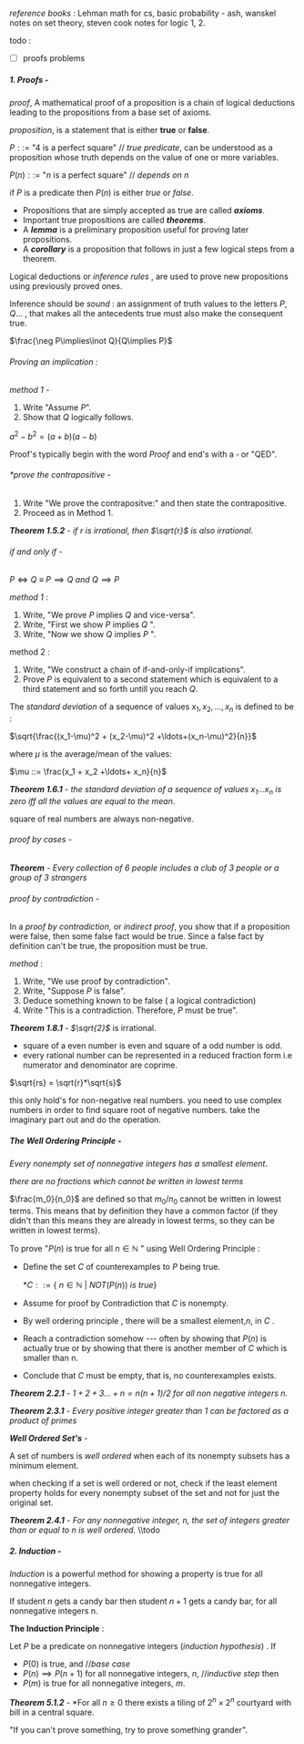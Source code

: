 *reference books* :  Lehman math for cs, basic probability - ash, wanskel notes on set theory, steven cook notes for logic 1, 2.

todo : 
- [ ]  proofs problems 
##### *1. Proofs* -

*proof*, A mathematical proof of a proposition is a chain of logical deductions leading to the propositions from a base set of axioms.

*proposition*, is a statement that is either **true** or **false**.

$P ::=$ "4 is a perfect square"  // *true*
*predicate*, can be understood as a proposition whose truth depends on the value of one or more variables.

$P(n) ::=$ "$n$ is a perfect square"  // *depends on n*

if $P$ is a predicate then $P(n)$ is either *true* or *false*.

* Propositions that are simply accepted as true are called ***axioms***.
* Important true propositions are called ***theorems***.
* A ***lemma*** is a preliminary proposition useful for proving later propositions.
* A ***corollary*** is a proposition that follows in just a few logical steps from a theorem.

Logical deductions or *inference rules* , are used to prove new propositions using previously proved ones.

Inference should be *sound* : an assignment of truth values to the letters $P,Q\ldots$ , that makes all the antecedents true must also make the consequent true.

$\frac{\neg P\implies\lnot Q}{Q\implies P}$

###### Proving an implication : 

*method 1* - 

1. Write "Assume $P$".
2. Show that $Q$ logically follows.

$a^2 - b^2 = (a+b)(a-b)$

Proof's typically begin with the word *Proof* and end's with a $\square$ or "QED".

###### *prove the contrapositive -

1. Write "We prove the contrapositve:" and then state the contrapositive.
2. Proceed as in Method 1.

***Theorem 1.5.2*** - *if $r$ is irrational, then $\sqrt{r}$ is also irrational*.

###### *if and only if* - 

$P\iff Q  \ \equiv \   P\implies Q \ and \ Q\implies P$

*method 1* : 

1.  Write, "We prove $P$ implies $Q$ and vice-versa".
2.  Write, "First we show $P$ implies $Q$ ".
3.  Write, "Now we show $Q$ implies $P$ ".

method 2 :

1. Write, "We construct a chain of if-and-only-if implications".
2. Prove $P$ is equivalent to a second statement which is equivalent to a third statement and so forth untill you reach $Q$.

The *standard deviation* of a sequence of values $x_1,x_2,\ldots$$,x_n$ is defined to be :

$\sqrt{\frac{(x_1-\mu)^2 + (x_2-\mu)^2 +\ldots+(x_n-\mu)^2}{n}}$

where $\mu$ is the average/mean of the values:

$\mu ::= \frac{x_1 + x_2 +\ldots+ x_n}{n}$

***Theorem 1.6.1*** - *the standard deviation of a sequence of values $x_1\ldots x_n$ is zero iff all the values are equal to the mean*.

square of real numbers are always non-negative.

###### *proof by cases* - 

***Theorem*** - *Every collection of 6 people includes a club of 3 people or a group of 3 strangers*

###### *proof by contradiction* -

In a *proof by contradiction,* or *indirect proof*, you show that if a proposition were false, then some false fact would be true. Since a false fact by definition can't be true, the proposition must be true.

*method* : 

1. Write, "We use proof by contradiction".
2. Write, "Suppose $P$ is false".
3. Deduce something known to be false ( a logical contradiction)
4. Write "This is a contradiction. Therefore, $P$ must be true".

***Theorem 1.8.1*** - *$\sqrt{2}$* is irrational.

- square of a even number is even and square of a odd number is odd.
- every rational number can be represented in a reduced fraction form i.e numerator and denominator are coprime.

$\sqrt{rs} = \sqrt{r}*\sqrt{s}$

this only hold's for non-negative real numbers. you need to use complex numbers in order to find square root of negative numbers. take the imaginary part out and do the operation.

##### The Well Ordering Principle - 

*Every nonempty set of nonnegative integers has a smallest element*.

*there are no fractions which cannot be written in lowest terms*

$\frac{m_0}{n_0}$ are defined so that $m_0/n_0$ cannot be written in lowest terms. This means that by definition they have a common factor (if they didn't than this means they are already in lowest terms, so they can be written in lowest terms).

To prove "$P(n)$ is true for all $n\in \mathbb{N}$ " using Well Ordering Principle :

*  Define the set *C* of counterexamples to $P$ being true.
	
	*$C ::= \{ \ n\in\mathbb{N}\ |\ NOT(P(n))\ is\ true \}$

*  Assume for proof by Contradiction that $C$ is nonempty.

*  By well ordering principle , there will be a smallest element,$n$, in $C$ .

*  Reach a contradiction somehow --- often by showing that $P(n)$ is actually true or by showing that there is another member of $C$ which is smaller than n.

*  Conclude that $C$ must be empty, that is, no counterexamples exists.

***Theorem 2.2.1*** -  *$1+2+3\ldots +n = n(n+1)/2$  for all non negative integers $n$.*

***Theorem 2.3.1*** -  *Every positive integer greater than 1 can be factored as a product of primes*


***Well Ordered Set's*** - 

A set of numbers is *well ordered* when each of its nonempty subsets has a minimum element.

when checking if a set is well ordered or not, check if the least element property holds for every nonempty subset of the set and not for just the original set.

***Theorem 2.4.1*** -  *For any nonnegative integer, n, the set of integers greater than or equal to n is well ordered.*  \\\todo

##### 2. Induction - 

*Induction* is a powerful method for showing  a property is true for all nonnegative integers.

If student $n$  gets a candy bar then student $n+1$  gets a candy bar, for all nonnegative integers n.

**The Induction Principle** :

Let $P$ be a predicate on nonnegative integers (*induction hypothesis*) . If 

* $P(0)$ is true, and  //*base case*
* $P(n)\implies P(n+1)$ for all nonnegative integers, $n$,  //*inductive step*
then
* $P(m)$ is true for all nonnegative integers, $m$.

***Theorem 5.1.2*** - *For all $n\geq0$ there exists a tiling of $2^n \times 2^n$ courtyard with bill in a central square.

"If you can't prove something, try to prove something grander".


